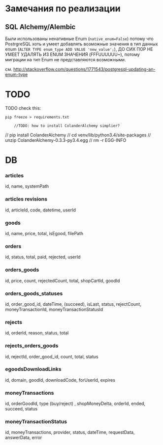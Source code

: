 Замечания по реализации
=======================

SQL Alchemy/Alembic
-------------------

Были использованы ненативные Enum (`native_enum=False`) потому что PostrgreSQL хоть и умеет добавлять возможные значения в тип данных enum (`ALTER TYPE enum_type ADD VALUE 'new_value';`), ДО СИХ ПОР НЕ УМЕЕТ УДАЛЯТЬ ИЗ ENUM ЗНАЧЕНИЯ (FFFUUUUUU~), потому миграции на тип Enum не представляются возможными.

см. http://stackoverflow.com/questions/1771543/postgresql-updating-an-enum-type

TODO
====

TODO check this:

	pip freeze > requirements.txt

        //TODO: how to install ColanderAlchemy simplier?

//	pip install ColanderAlchemy
//	cd venv/lib/python3.4/site-packages
//	unzip ColanderAlchemy-0.3.3-py3.4.egg
//	rm -r EGG-INFO

DB
===

### articles
id, name, systemPath

### articles revisions
id, articleId, code, datetime, userId

### goods
id, name, price, total, isEgood, filePath

### orders
id, status, total, paid, rejected, userId

### orders_goods
id, price, count, rejectedCount, total, shopCartId, goodId

### orders_goods_statuses
id, order_good_id, dateTime, (succeed), isLast, status, rejectCount, moneyTransactionId, moneyTransactionStatusId

### rejects

id, orderId, reason, status, total

### rejects_orders_goods

id, rejectId, order_good_id, count, total, status

### egoodsDownloadLinks
id, domain, goodId, downloadCode, forUserId, expires

### moneyTransactions
id, orderGoodId, type (buy/reject) , shopMoneyDelta, orderId, ended, succeed, status

### moneyTransactionStatus
id, moneyTransactions, provider, status, dateTime, requestData, answerData, error

